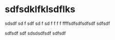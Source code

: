# sdfsdklfklsdflks

sdsdf
sd
f
sdf
sd
f
sd
f
f
f
f
ffffsdfsdfsdfsdf
sdfsdf

sdfsdf
sdf
sdsdsdfsdf
sdfsdf
